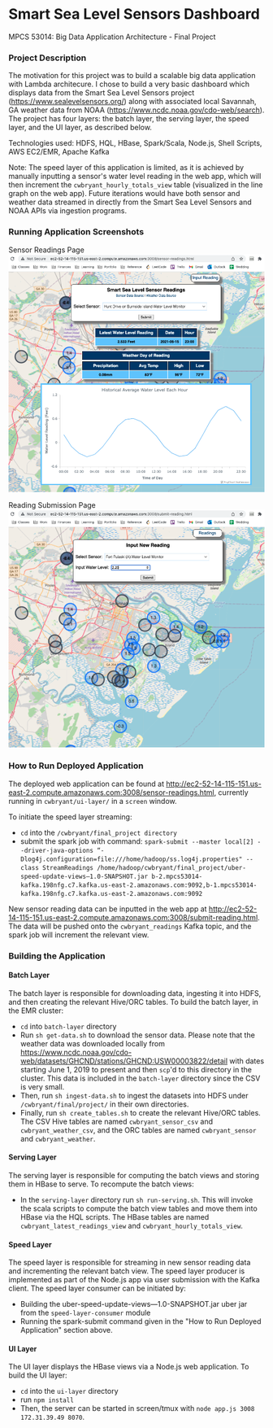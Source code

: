 # Smart Sea Level Sensors Dashboard
MPCS 53014: Big Data Application Architecture - Final Project

### Project Description

The motivation for this project was to build a scalable big data application with Lambda architecure. I chose to build a very basic dashboard which displays data from the Smart Sea Level Sensors project (https://www.sealevelsensors.org/) along with associated local Savannah, GA weather data from NOAA (https://www.ncdc.noaa.gov/cdo-web/search). The project has four layers: the batch layer, the serving layer, the speed layer, and the UI layer, as described below.

Technologies used: HDFS, HQL, HBase, Spark/Scala, Node.js, Shell Scripts, AWS EC2/EMR, Apache Kafka

Note: The speed layer of this application is limited, as it is achieved by manually inputting a sensor's water level reading in the web app, which will then increment the ```cwbryant_hourly_totals_view``` table (visualized in the line graph on the web app). Future iterations would have both sensor and weather data streamed in directly from the Smart Sea Level Sensors and NOAA APIs via ingestion programs.

### Running Application Screenshots

Sensor Readings Page
<img src="images/Readings_Page.png" width="600"/>

Reading Submission Page
<img src="images/Submit_Page.png" width="600"/>

### How to Run Deployed Application

The deployed web application can be found at http://ec2-52-14-115-151.us-east-2.compute.amazonaws.com:3008/sensor-readings.html, currently running in ```cwbryant/ui-layer/``` in a ```screen``` window. 

To initiate the speed layer streaming:
* ```cd``` into the ```/cwbryant/final_project directory```
* submit the spark job with command: 
```spark-submit --master local[2] --driver-java-options “-Dlog4j.configuration=file:///home/hadoop/ss.log4j.properties" --class StreamReadings /home/hadoop/cwbryant/final_project/uber-speed-update-views—1.0-SNAPSHOT.jar b-2.mpcs53014-kafka.198nfg.c7.kafka.us-east-2.amazonaws.com:9092,b-1.mpcs53014-kafka.198nfg.c7.kafka.us-east-2.amazonaws.com:9092```

New sensor reading data can be inputted in the web app at http://ec2-52-14-115-151.us-east-2.compute.amazonaws.com:3008/submit-reading.html. The data will be pushed onto the ```cwbryant_readings``` Kafka topic, and the spark job will increment the relevant view.

### Building the Application

#### Batch Layer

The batch layer is responsible for downloading data, ingesting it into HDFS, and then creating the relevant Hive/ORC tables. To build the batch layer, in the EMR cluster: 
* ```cd``` into ```batch-layer``` directory
* Run ```sh get-data.sh``` to download the sensor data. Please note that the weather data was downloaded locally from https://www.ncdc.noaa.gov/cdo-web/datasets/GHCND/stations/GHCND:USW00003822/detail with dates starting June 1, 2019 to present and then ```scp```'d to this directory in the cluster. This data is included in the ```batch-layer``` directory since the CSV is very small.
* Then, run ```sh ingest-data.sh``` to ingest the datasets into HDFS under ```/cwbryant/final/project/``` in their own directories.
* Finally, run ```sh create_tables.sh``` to create the relevant Hive/ORC tables. The CSV Hive tables are named ```cwbryant_sensor_csv``` and ```cwbryant_weather_csv```, and the ORC tables are named ```cwbryant_sensor``` and ```cwbryant_weather```.

#### Serving Layer

The serving layer is responsible for computing the batch views and storing them in HBase to serve. To recompute the batch views:
* In the ```serving-layer``` directory run ```sh run-serving.sh```. This will invoke the scala scripts to compute the batch view tables and move them into HBase via the HQL scripts. The HBase tables are named ```cwbryant_latest_readings_view``` and ```cwbryant_hourly_totals_view```.

#### Speed Layer

The speed layer is responsible for streaming in new sensor reading data and incrementing the relevant batch view. The speed layer producer is implemented as part of the Node.js app via user submission with the Kafka client. The speed layer consumer can be initiated by: 
* Building the uber-speed-update-views—1.0-SNAPSHOT.jar uber jar from the ```speed-layer-consumer``` module
* Running the spark-submit command given in the "How to Run Deployed Application" section above. 

#### UI Layer

The UI layer displays the HBase views via a Node.js web application. To build the UI layer:
* ```cd``` into the ```ui-layer``` directory
* run ```npm install```
* Then, the server can be started in screen/tmux with ```node app.js 3008 172.31.39.49 8070```.
